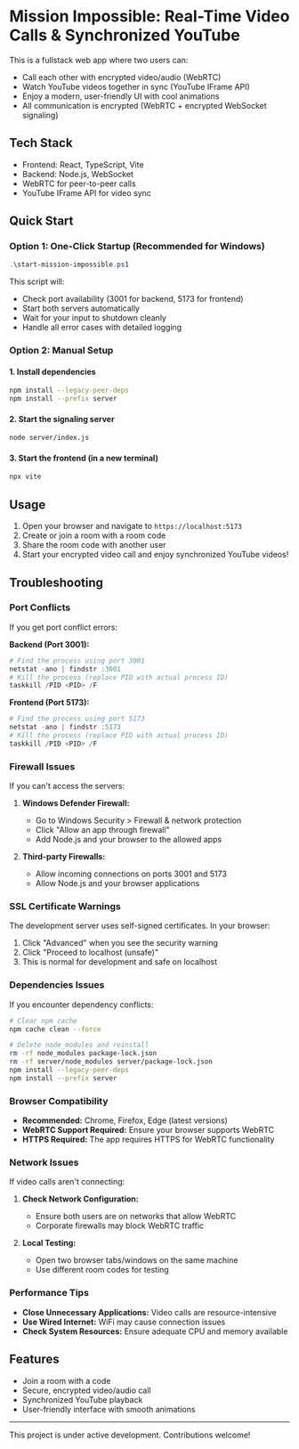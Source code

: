 # Mission Impossible: Real-Time Video Calls & Synchronized YouTube

This is a fullstack web app where two users can:
- Call each other with encrypted video/audio (WebRTC)
- Watch YouTube videos together in sync (YouTube IFrame API)
- Enjoy a modern, user-friendly UI with cool animations
- All communication is encrypted (WebRTC + encrypted WebSocket signaling)

## Tech Stack
- Frontend: React, TypeScript, Vite
- Backend: Node.js, WebSocket
- WebRTC for peer-to-peer calls
- YouTube IFrame API for video sync

## Quick Start

### Option 1: One-Click Startup (Recommended for Windows)

```powershell
.\start-mission-impossible.ps1
```

This script will:
- Check port availability (3001 for backend, 5173 for frontend)
- Start both servers automatically
- Wait for your input to shutdown cleanly
- Handle all error cases with detailed logging

### Option 2: Manual Setup

#### 1. Install dependencies
```bash
npm install --legacy-peer-deps
npm install --prefix server
```

#### 2. Start the signaling server
```bash
node server/index.js
```

#### 3. Start the frontend (in a new terminal)
```bash
npx vite
```

## Usage

1. Open your browser and navigate to `https://localhost:5173`
2. Create or join a room with a room code
3. Share the room code with another user
4. Start your encrypted video call and enjoy synchronized YouTube videos!

## Troubleshooting

### Port Conflicts
If you get port conflict errors:

**Backend (Port 3001):**
```powershell
# Find the process using port 3001
netstat -ano | findstr :3001
# Kill the process (replace PID with actual process ID)
taskkill /PID <PID> /F
```

**Frontend (Port 5173):**
```powershell
# Find the process using port 5173
netstat -ano | findstr :5173
# Kill the process (replace PID with actual process ID)
taskkill /PID <PID> /F
```

### Firewall Issues
If you can't access the servers:

1. **Windows Defender Firewall:**
   - Go to Windows Security > Firewall & network protection
   - Click "Allow an app through firewall"
   - Add Node.js and your browser to the allowed apps

2. **Third-party Firewalls:**
   - Allow incoming connections on ports 3001 and 5173
   - Allow Node.js and your browser applications

### SSL Certificate Warnings
The development server uses self-signed certificates. In your browser:

1. Click "Advanced" when you see the security warning
2. Click "Proceed to localhost (unsafe)"
3. This is normal for development and safe on localhost

### Dependencies Issues
If you encounter dependency conflicts:

```bash
# Clear npm cache
npm cache clean --force

# Delete node_modules and reinstall
rm -rf node_modules package-lock.json
rm -rf server/node_modules server/package-lock.json
npm install --legacy-peer-deps
npm install --prefix server
```

### Browser Compatibility
- **Recommended:** Chrome, Firefox, Edge (latest versions)
- **WebRTC Support Required:** Ensure your browser supports WebRTC
- **HTTPS Required:** The app requires HTTPS for WebRTC functionality

### Network Issues
If video calls aren't connecting:

1. **Check Network Configuration:**
   - Ensure both users are on networks that allow WebRTC
   - Corporate firewalls may block WebRTC traffic

2. **Local Testing:**
   - Open two browser tabs/windows on the same machine
   - Use different room codes for testing

### Performance Tips
- **Close Unnecessary Applications:** Video calls are resource-intensive
- **Use Wired Internet:** WiFi may cause connection issues
- **Check System Resources:** Ensure adequate CPU and memory available

## Features
- Join a room with a code
- Secure, encrypted video/audio call
- Synchronized YouTube playback
- User-friendly interface with smooth animations

---

This project is under active development. Contributions welcome!
